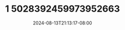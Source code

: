 --- 
title: "1 5028392459973952663"
description: "  bokep 1 5028392459973952663 simontox   new"
date: 2024-08-13T21:13:17-08:00
file_code: "wfqix77wb24m"
draft: false
cover: "ru7arl2dxxnplfsm.jpg"
tags: ["indo", "bokep-indo", "bokep-viral", "bokep-ig"]
length: 83
fld_id: "1482603"
foldername: "alisuyan"
categories: ["alisuyan"]
views: 0
---